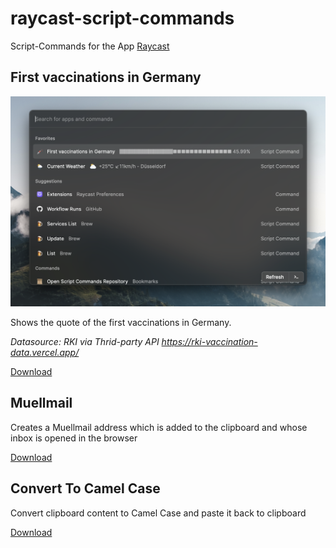 # raycast-script-commands

Script-Commands for the App [Raycast](https://raycast.com/)

## First vaccinations in Germany
![vaccination-data](https://github.com/ThisIsBenny/raycast-script-commands/raw/main/assets/vaccination-data.png)

Shows the quote of the first vaccinations in Germany.

_Datasource: RKI via Thrid-party API https://rki-vaccination-data.vercel.app/_

[Download](https://raw.githubusercontent.com/ThisIsBenny/raycast-script-commands/main/commands/vaccination-data.py)

## Muellmail

Creates a Muellmail address which is added to the clipboard and whose inbox is opened in the browser

[Download](https://raw.githubusercontent.com/ThisIsBenny/raycast-script-commands/main/commands/muellmail.sh)

## Convert To Camel Case

Convert clipboard content to Camel Case and paste it back to clipboard

[Download](https://raw.githubusercontent.com/ThisIsBenny/raycast-script-commands/main/commands/convertToCamelCase.js)